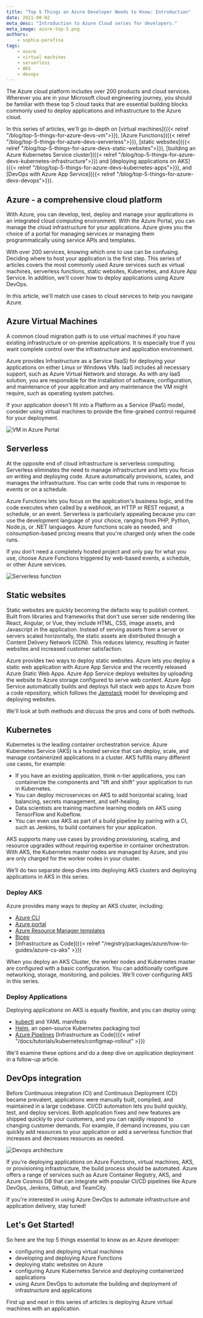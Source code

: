 ```yaml
---
title: "Top 5 Things an Azure Developer Needs to Know: Introduction"
date: 2021-08-02
meta_desc: "Introduction to Azure Cloud series for developers."
meta_image: azure-top-5.png
authors:
    - sophia-parafina
tags:
    - azure
    - virtual machines
    - serverless
    - AKS
    - devops
---
```


The Azure cloud platform includes over 200 products and cloud services. Wherever you are in your Microsoft cloud engineering journey, you should be familiar with these top 5 cloud tasks that are essential building blocks commonly used to deploy applications and infrastructure to the Azure cloud.

In this series of articles, we'll go in-depth on [virtual machines]({{< relref "/blog/top-5-things-for-azure-devs-vm">}}), [Azure Functions]({{< relref "/blog/top-5-things-for-azure-devs-serverless">}}), [static websites]({{< relref "/blog/top-5-things-for-azure-devs-static-websites">}}), [building an Azure Kubernetes Service cluster]({{< relref "/blog/top-5-things-for-azure-devs-kubernetes-infrastructure">}}) and [deploying applications on AKS]({{< relref "/blog/top-5-things-for-azure-devs-kubernetes-apps">}}), and [DevOps with Azure App Service]({{< relref "/blog/top-5-things-for-azure-devs-devops">}}).

<!--more-->

## Azure - a comprehensive cloud platform

With Azure, you can develop, test, deploy and manage your applications in an integrated cloud computing environment. With the Azure Portal, you can manage the cloud infrastructure for your applications. Azure gives you the choice of a portal for managing services or managing them programmatically using service APIs and templates.

With over 200 services, knowing which one to use can be confusing. Deciding where to host your application is the first step. This series of articles covers the most commonly used Azure services such as virtual machines, serverless functions, static websites, Kubernetes, and Azure App Service.  In addition, we'll cover how to deploy applications using Azure DevOps.

In this article, we'll match use cases to cloud services to help you navigate Azure.

## Azure Virtual Machines

A common cloud migration path is to use virtual machines if you have existing infrastructure or on-premise applications. It is especially true if you want complete control over the infrastructure and application environment.

Azure provides Infrastructure as a Service (IaaS) for deploying your applications on either Linux or Windows VMs. IaaS includes all necessary support, such as Azure Virtual Network and storage. As with any IaaS solution, you are responsible for the installation of software, configuration, and maintenance of your application and any maintenance the VM might require, such as operating system patches.

If your application doesn't fit into a Platform as a Service (PaaS) model, consider using virtual machines to provide the fine-grained control required for your deployment.

![VM in Azure Portal](./image3.png)

## Serverless

At the opposite end of cloud infrastructure is serverless computing. Serverless eliminates the need to manage infrastructure and lets you focus on writing and deploying code. Azure automatically provisions, scales, and manages the infrastructure. You can write code that runs in response to events or on a schedule.

Azure Functions lets you focus on the application's business logic, and the code executes when called by a webhook, an HTTP or REST request, a schedule, or an event. Serverless is particularly appealing because you can use the development language of your choice, ranging from PHP, Python, Node.js, or .NET languages. Azure functions scale as needed, and consumption-based pricing means that you're charged only when the code runs.

If you don’t need a completely hosted project and only pay for what you use, choose Azure Functions triggered by web-based events, a schedule, or other Azure services.

![Serverless function](./image2.png)

## Static websites

Static websites are quickly becoming the defacto way to publish content. Built from libraries and frameworks that don't use server side rendering like React, Angular, or Vue, they include HTML, CSS, image assets, and Javascript in the application. Instead of serving assets from a server or servers scaled horizontally, the static assets are distributed through a Content Delivery Network (CDN). This reduces latency, resulting in faster websites and increased customer satisfaction.

Azure provides two ways to deploy static websites. Azure lets you deploy a static web application with Azure App Service and the recently released Azure Static Web Apps. Azure App Service deploys websites by uploading the website to Azure storage configured to serve web content. Azure App Service automatically builds and deploys full stack web apps to Azure from a code repository, which follows the [Jamstack](https://jamstack.org/) model for developing and deploying websites.

We'll look at both methods and discuss the pros and cons of both methods.

## Kubernetes

Kubernetes is the leading container orchestration service. Azure Kubernetes Service (AKS) is a hosted service that can deploy, scale, and manage containerized applications in a cluster. AKS fulfills many different use cases, for example:

- If you have an existing application, think n-tier applications, you can containerize the components and "lift and shift" your application to run in Kubernetes.
- You can deploy microservices on AKS to add horizontal scaling, load balancing, secrets management, and self-healing.
- Data scientists are training machine learning models on AKS using TensorFlow and Kubeflow.
- You can even use AKS as part of a build pipeline by pairing with a CI, such as Jenkins, to build containers for your application.

AKS supports many use cases by providing provisioning, scaling, and resource upgrades without requiring expertise in container orchestration. With AKS, the Kubernetes master nodes are managed by Azure, and you are only charged for the worker nodes in your cluster.

We’ll do two separate deep dives into deploying AKS clusters and deploying applications in AKS in this series.

### Deploy AKS

Azure provides many ways to deploy an AKS cluster, including:

- [Azure CLI](https://docs.microsoft.com/en-us/cli/azure/)
- [Azure portal](https://docs.microsoft.com/en-us/azure/aks/kubernetes-walkthrough-portal)
- [Azure Resource Manager templates](https://docs.microsoft.com/en-us/azure/azure-resource-manager/management/overview)
- [Bicep](https://github.com/Azure/bicep)
- [Infrastructure as Code]({{< relref "/registry/packages/azure/how-to-guides/azure-cs-aks" >}})

When you deploy an AKS Cluster, the worker nodes and Kubernetes master are configured with a basic configuration. You can additionally configure networking, storage, monitoring, and policies. We'll cover configuring AKS in this series.

### Deploy Applications

Deploying applications on AKS is equally flexible, and you can deploy using:

- [kubectl](https://kubernetes.io/docs/reference/generated/kubectl/kubectl-commands#-strong-app-management-strong-) and YAML manifests
- [Helm](https://docs.microsoft.com/en-us/azure/aks/kubernetes-helm), an open-source Kubernetes packaging tool
- [Azure Pipelines](https://docs.microsoft.com/en-us/azure/devops/pipelines/apps/cd/deploy-aks?view=azure-devops&tabs=java)
[Infrastructure as Code]({{< relref "/docs/tutorials/kubernetes/configmap-rollout" >}})

We'll examine these options and do a deep dive on application deployment in a follow-up article.

## DevOps integration

Before Continuous integration (CI) and Continuous Deployment (CD) became prevalent, applications were manually built, compiled, and maintained in a large codebase. CI/CD automation lets you build quickly, test, and deploy services. Both application fixes and new features are shipped quickly to your customers, and you can rapidly respond to changing customer demands. For example, if demand increases, you can quickly add resources to your application or add a serverless function that increases and decreases resources as needed.

![Devops architecture](./image1.png)

If you're deploying applications on Azure Functions, virtual machines, AKS, or provisioning infrastructure, the build process should be automated. Azure offers a range of services such as Azure Container Registry, AKS, and Azure Cosmos DB that can integrate with popular CI/CD pipelines like Azure DevOps, Jenkins, Github, and TeamCity.

If you're interested in using Azure DevOps to automate infrastructure and application delivery, stay tuned!

## Let's Get Started!

So here are the top 5 things essential to know as an Azure developer:

- configuring and deploying virtual machines
- developing and deploying Azure Functions
- deploying static websites on Azure
- configuring Azure Kubernetes Service and deploying containerized applications
- using Azure DevOps to automate the building and deployment of infrastructure and applications

First up and next in this series of articles is deploying Azure virtual machines with an application.
